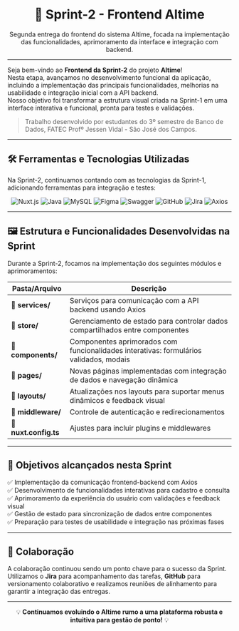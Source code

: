 <h1 align="center">🚀 Sprint-2 - Frontend Altime</h1>

<p align="center">
Segunda entrega do frontend do sistema Altime, focada na implementação das funcionalidades, aprimoramento da interface e integração com backend.
</p>

---

Seja bem-vindo ao **Frontend da Sprint-2** do projeto **Altime**!  
Nesta etapa, avançamos no desenvolvimento funcional da aplicação, incluindo a implementação das principais funcionalidades, melhorias na usabilidade e integração inicial com a API backend.  
Nosso objetivo foi transformar a estrutura visual criada na Sprint-1 em uma interface interativa e funcional, pronta para testes e validações.

> Trabalho desenvolvido por estudantes do 3º semestre de Banco de Dados, FATEC Profº Jessen Vidal - São José dos Campos.

---

## 🛠️ Ferramentas e Tecnologias Utilizadas

Na Sprint-2, continuamos contando com as tecnologias da Sprint-1, adicionando ferramentas para integração e testes:

<div align="center">

![Nuxt.js](https://img.shields.io/badge/Nuxt.js-00DC82?style=for-the-badge&logo=nuxtdotjs&logoColor=white)
![Java](https://img.shields.io/badge/Java-orange?style=for-the-badge&logo=openjdk&logoColor=white)
![MySQL](https://img.shields.io/badge/MySQL-4479A1?style=for-the-badge&logo=mysql&logoColor=white)
![Figma](https://img.shields.io/badge/Figma-F24E1E?style=for-the-badge&logo=figma&logoColor=white)
![Swagger](https://img.shields.io/badge/Swagger-85EA2D?style=for-the-badge&logo=swagger&logoColor=black)
![GitHub](https://img.shields.io/badge/GitHub-181717?style=for-the-badge&logo=github&logoColor=white)
![Jira](https://img.shields.io/badge/Jira-0052CC?style=for-the-badge&logo=jira&logoColor=white)
![Axios](https://img.shields.io/badge/Axios-5A29E4?style=for-the-badge&logo=axios&logoColor=white)

</div>

---

## 🖼️ Estrutura e Funcionalidades Desenvolvidas na Sprint

Durante a Sprint-2, focamos na implementação dos seguintes módulos e aprimoramentos:

<div align="center">

| Pasta/Arquivo                      | Descrição                                                                                   |
| --------------------------------- | ------------------------------------------------------------------------------------------- |
| :open_file_folder: **services/**  | Serviços para comunicação com a API backend usando Axios                                   |
| :open_file_folder: **store/**     | Gerenciamento de estado para controlar dados compartilhados entre componentes              |
| :open_file_folder: **components/**| Componentes aprimorados com funcionalidades interativas: formulários validados, modais     |
| :open_file_folder: **pages/**     | Novas páginas implementadas com integração de dados e navegação dinâmica                   |
| :open_file_folder: **layouts/**   | Atualizações nos layouts para suportar menus dinâmicos e feedback visual                   |
| :page_facing_up: **middleware/**  | Controle de autenticação e redirecionamentos                                              |
| :page_facing_up: **nuxt.config.ts**| Ajustes para incluir plugins e middlewares                                                |

</div>

---

## 🎯 Objetivos alcançados nesta Sprint

✅ Implementação da comunicação frontend-backend com Axios  
✅ Desenvolvimento de funcionalidades interativas para cadastro e consulta  
✅ Aprimoramento da experiência do usuário com validações e feedback visual  
✅ Gestão de estado para sincronização de dados entre componentes  
✅ Preparação para testes de usabilidade e integração nas próximas fases

---

## 🤝 Colaboração

A colaboração continuou sendo um ponto chave para o sucesso da Sprint.  
Utilizamos o **Jira** para acompanhamento das tarefas, **GitHub** para versionamento colaborativo e realizamos reuniões de alinhamento para garantir a integração das entregas.

---

<p align="center">
💡 <strong>Continuamos evoluindo o Altime rumo a uma plataforma robusta e intuitiva para gestão de ponto!</strong> 💡
</p>
